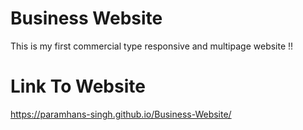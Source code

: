 # Business Website
This is my first commercial type responsive and multipage website !!

# Link To Website
https://paramhans-singh.github.io/Business-Website/
